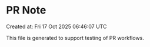 # PR Note

Created at: Fri 17 Oct 2025 06:46:07 UTC

This file is generated to support testing of PR workflows.
